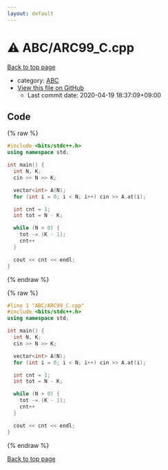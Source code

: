 ```yaml
---
layout: default
---
```


<!-- mathjax config similar to math.stackexchange -->
<script type="text/javascript" async
  src="https://cdnjs.cloudflare.com/ajax/libs/mathjax/2.7.5/MathJax.js?config=TeX-MML-AM_CHTML">
</script>
<script type="text/x-mathjax-config">
  MathJax.Hub.Config({
    TeX: { equationNumbers: { autoNumber: "AMS" }},
    tex2jax: {
      inlineMath: [ ['$','$'] ],
      processEscapes: true
    },
    "HTML-CSS": { matchFontHeight: false },
    displayAlign: "left",
    displayIndent: "2em"
  });
</script>

<script type="text/javascript" src="https://cdnjs.cloudflare.com/ajax/libs/jquery/3.4.1/jquery.min.js"></script>
<script src="https://cdn.jsdelivr.net/npm/jquery-balloon-js@1.1.2/jquery.balloon.min.js" integrity="sha256-ZEYs9VrgAeNuPvs15E39OsyOJaIkXEEt10fzxJ20+2I=" crossorigin="anonymous"></script>
<script type="text/javascript" src="../../assets/js/copy-button.js"></script>
<link rel="stylesheet" href="../../assets/css/copy-button.css" />


# :warning: ABC/ARC99_C.cpp

<a href="../../index.html">Back to top page</a>

* category: <a href="../../index.html#902fbdd2b1df0c4f70b4a5d23525e932">ABC</a>
* <a href="{{ site.github.repository_url }}/blob/master/ABC/ARC99_C.cpp">View this file on GitHub</a>
    - Last commit date: 2020-04-19 18:37:09+09:00




## Code

<a id="unbundled"></a>
{% raw %}
```cpp
#include <bits/stdc++.h>
using namespace std;

int main() {
  int N, K;
  cin >> N >> K;

  vector<int> A(N);
  for (int i = 0; i < N; i++) cin >> A.at(i);

  int cnt = 1;
  int tot = N - K;

  while (N > 0) {
    tot -= (K - 1);
    cnt++
  }

  cout << cnt << endl;
}
```
{% endraw %}

<a id="bundled"></a>
{% raw %}
```cpp
#line 1 "ABC/ARC99_C.cpp"
#include <bits/stdc++.h>
using namespace std;

int main() {
  int N, K;
  cin >> N >> K;

  vector<int> A(N);
  for (int i = 0; i < N; i++) cin >> A.at(i);

  int cnt = 1;
  int tot = N - K;

  while (N > 0) {
    tot -= (K - 1);
    cnt++
  }

  cout << cnt << endl;
}

```
{% endraw %}

<a href="../../index.html">Back to top page</a>

